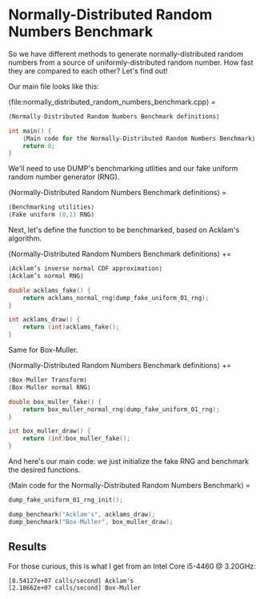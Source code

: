 # Normally-Distributed Random Numbers Benchmark

So we have different methods to generate normally-distributed random numbers from a source of uniformly-distributed random number. How fast they are compared to each other? Let's find out!

Our main file looks like this:

⟨file:normally_distributed_random_numbers_benchmark.cpp⟩ =
```C++
⟨Normally-Distributed Random Numbers Benchmark definitions⟩

int main() {
    ⟨Main code for the Normally-Distributed Random Numbers Benchmark⟩
    return 0;
}
```

We'll need to use DUMP's benchmarking utlities and our fake uniform random number generator (RNG).

⟨Normally-Distributed Random Numbers Benchmark definitions⟩ =
```C++
⟨Benchmarking utilities⟩
⟨Fake uniform (0,1) RNG⟩
```

Next, let's define the function to be benchmarked, based on Acklam's algorithm.

⟨Normally-Distributed Random Numbers Benchmark definitions⟩ +=
```C++
⟨Acklam’s inverse normal CDF approximation⟩
⟨Acklam’s normal RNG⟩

double acklams_fake() {
    return acklams_normal_rng(dump_fake_uniform_01_rng);
}

int acklams_draw() {
    return (int)acklams_fake();
}
```

Same for Box-Muller.

⟨Normally-Distributed Random Numbers Benchmark definitions⟩ +=
```C++
⟨Box-Muller Transform⟩
⟨Box-Muller normal RNG⟩

double box_muller_fake() {
    return box_muller_normal_rng(dump_fake_uniform_01_rng);
}

int box_muller_draw() {
    return (int)box_muller_fake();
}
```

And here's our main code: we just initialize the fake RNG and benchmark the desired functions.

⟨Main code for the Normally-Distributed Random Numbers Benchmark⟩ =
```C++
dump_fake_uniform_01_rng_init();

dump_benchmark("Acklam's", acklams_draw);
dump_benchmark("Box-Muller", box_muller_draw);
```

## Results

For those curious, this is what I get from an Intel Core i5-4460 @ 3.20GHz:

```
[8.54127e+07 calls/second] Acklam's
[2.18662e+07 calls/second] Box-Muller
```
